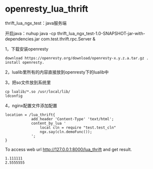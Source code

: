 # openresty_lua_thrift

thrift_lua_ngx_test：java服务端

开启java：nuhup java -cp thrift_lua_ngx_test-1.0-SNAPSHOT-jar-with-dependencies.jar com.test.thrift.rpc.Server &

1，下载安装openresty

```
download https://openresty.org/download/openresty-x.y.z.a.tar.gz .
install openresty.
```

2，lualib里所有的内容直接放到openresty下的lualib中

3，把so文件放到系统里

```
cp lualib/*.so /usr/local/lib/
ldconfig
```

4，nginx配置文件添加配置

```
location = /lua_thrift{
            add_header 'Content-Type' 'text/html';
            content_by_lua '
                local cln = require "test.test_cln"
                ngx.say(cln.demoFunc());
            ';
}
```


To access web url http://127.0.0.1:8000/lua_thrift and get result.

```
1.111111
2.5555555
```